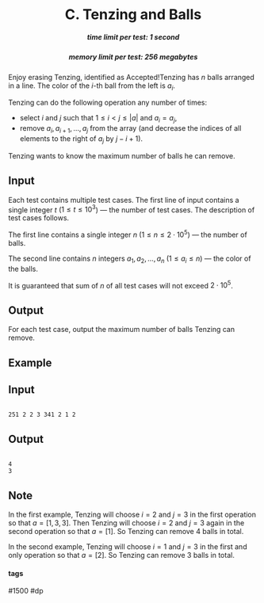 <h1 style='text-align: center;'> C. Tenzing and Balls</h1>

<h5 style='text-align: center;'>time limit per test: 1 second</h5>
<h5 style='text-align: center;'>memory limit per test: 256 megabytes</h5>

Enjoy erasing Tenzing, identified as Accepted!Tenzing has $n$ balls arranged in a line. The color of the $i$-th ball from the left is $a_i$.

Tenzing can do the following operation any number of times:

* select $i$ and $j$ such that $1\leq i < j \leq |a|$ and $a_i=a_j$,
* remove $a_i,a_{i+1},\ldots,a_j$ from the array (and decrease the indices of all elements to the right of $a_j$ by $j-i+1$).

Tenzing wants to know the maximum number of balls he can remove.

## Input

Each test contains multiple test cases. The first line of input contains a single integer $t$ ($1\leq t\leq 10^3$) — the number of test cases. The description of test cases follows.

The first line contains a single integer $n$ ($1\leq n\leq 2\cdot 10^5$) — the number of balls.

The second line contains $n$ integers $a_1,a_2,\ldots,a_n$ ($1\leq a_i \leq n$) — the color of the balls.

It is guaranteed that sum of $n$ of all test cases will not exceed $2\cdot 10^5$.

## Output

For each test case, output the maximum number of balls Tenzing can remove.

## Example

## Input


```

251 2 2 3 341 2 1 2
```
## Output


```

4
3

```
## Note

In the first example, Tenzing will choose $i=2$ and $j=3$ in the first operation so that $a=[1,3,3]$. Then Tenzing will choose $i=2$ and $j=3$ again in the second operation so that $a=[1]$. So Tenzing can remove $4$ balls in total.

In the second example, Tenzing will choose $i=1$ and $j=3$ in the first and only operation so that $a=[2]$. So Tenzing can remove $3$ balls in total.



#### tags 

#1500 #dp 